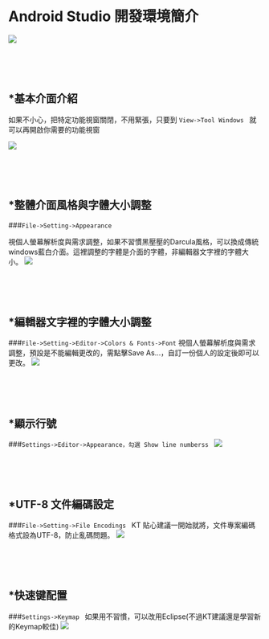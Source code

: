 Android Studio 開發環境簡介
=============
![](https://raw.githubusercontent.com/tw-hkt/AndroidTutorial/master/img/cover/Cover0003.png)

<br/>
<br/>
<br/>

## *基本介面介紹
如果不小心，把特定功能視窗關閉，不用緊張，只要到 `View->Tool Windows ` 就可以再開啟你需要的功能視窗

![](https://raw.githubusercontent.com/tw-hkt/AndroidTutorial/master/img/img0027.jpg)

<br/>
<br/>
<br/>

## *整體介面風格與字體大小調整
###`File->Setting->Appearance `

視個人螢幕解析度與需求調整，如果不習慣黑壓壓的Darcula風格，可以換成傳統windows藍白介面。這裡調整的字體是介面的字體，非編輯器文字裡的字體大小。
![](https://raw.githubusercontent.com/tw-hkt/AndroidTutorial/master/img/img0024.jpg)

<br/>
<br/>
<br/>

## *編輯器文字裡的字體大小調整
###`File->Setting->Editor->Colors & Fonts->Font`
視個人螢幕解析度與需求調整，預設是不能編輯更改的，需點擊Save As...，自訂一份個人的設定後即可以更改。
![](https://raw.githubusercontent.com/tw-hkt/AndroidTutorial/master/img/img0026.jpg)

<br/>
<br/>
<br/>

## *顯示行號
###`Settings->Editor->Appearance，勾選 Show line numberss `
![](https://raw.githubusercontent.com/tw-hkt/AndroidTutorial/master/img/img0028.jpg)

<br/>
<br/>
<br/>

## *UTF-8 文件編碼設定
###`File->Setting->File Encodings `
KT 貼心建議一開始就將，文件專案編碼格式設為UTF-8，防止亂碼問題。
![](https://raw.githubusercontent.com/tw-hkt/AndroidTutorial/master/img/img0025.jpg)

<br/>
<br/>
<br/>


## *快速键配置
###`Settings->Keymap `
如果用不習慣，可以改用Eclipse(不過KT建議還是學習新的Keymap較佳)
![](https://raw.githubusercontent.com/tw-hkt/AndroidTutorial/master/img/img0029.jpg)

 